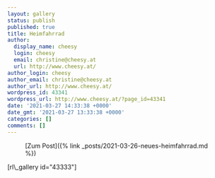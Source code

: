 ```yaml
---
layout: gallery
status: publish
published: true
title: Heimfahrrad
author:
  display_name: cheesy
  login: cheesy
  email: christine@cheesy.at
  url: http://www.cheesy.at/
author_login: cheesy
author_email: christine@cheesy.at
author_url: http://www.cheesy.at/
wordpress_id: 43341
wordpress_url: http://www.cheesy.at/?page_id=43341
date: '2021-03-27 14:33:38 +0000'
date_gmt: '2021-03-27 13:33:38 +0000'
categories: []
comments: []
---
```

<!-- wp:core-embed/wordpress {"url":"http://www.cheesy.at/2021/03/neues-heimfahrrad/","type":"rich","providerNameSlug":"cheesy-at","className":""} -->
<figure class="wp-block-embed-wordpress wp-block-embed is-type-rich is-provider-cheesy-at">
<div class="wp-block-embed__wrapper">
[Zum Post]({% link _posts/2021-03-26-neues-heimfahrrad.md %})
</div>
</figure>
<!-- /wp:core-embed/wordpress -->
<!-- wp:paragraph -->
[rl\_gallery id="43333"]
<!-- /wp:paragraph -->
